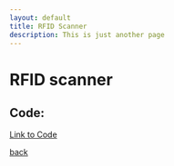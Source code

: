```yaml
---
layout: default
title: RFID Scanner
description: This is just another page
---
```


# RFID scanner

## Code:

[Link to Code](https://github.com/joey101/arduino_project_code/blob/main/RFID_scanner.py)


[back](../index.html)